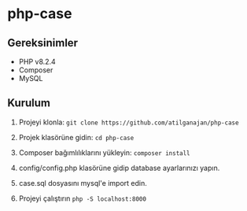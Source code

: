 # php-case


## Gereksinimler

- PHP v8.2.4
- Composer
- MySQL

## Kurulum

1. Projeyi klonla: `git clone https://github.com/atilganajan/php-case`

2. Projek klasörüne gidin: `cd php-case`

3. Composer bağımlılıklarını yükleyin: `composer install`

5. config/config.php klasörüne gidip database ayarlarınızı yapın.

6. case.sql dosyasını mysql'e import edin. 

7. Projeyi çalıştırın `php -S localhost:8000`



